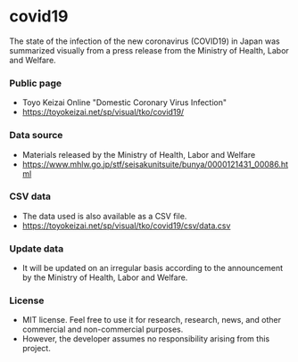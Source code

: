 # covid19
The state of the infection of the new coronavirus (COVID19) in Japan was summarized visually from a press release from the Ministry of Health, Labor and Welfare.

### Public page
- Toyo Keizai Online "Domestic Coronary Virus Infection"
- https://toyokeizai.net/sp/visual/tko/covid19/

### Data source
- Materials released by the Ministry of Health, Labor and Welfare
- https://www.mhlw.go.jp/stf/seisakunitsuite/bunya/0000121431_00086.html

### CSV data
- The data used is also available as a CSV file.
- https://toyokeizai.net/sp/visual/tko/covid19/csv/data.csv

### Update data
- It will be updated on an irregular basis according to the announcement by the Ministry of Health, Labor and Welfare.

### License
- MIT license. Feel free to use it for research, research, news, and other commercial and non-commercial purposes.
- However, the developer assumes no responsibility arising from this project.
